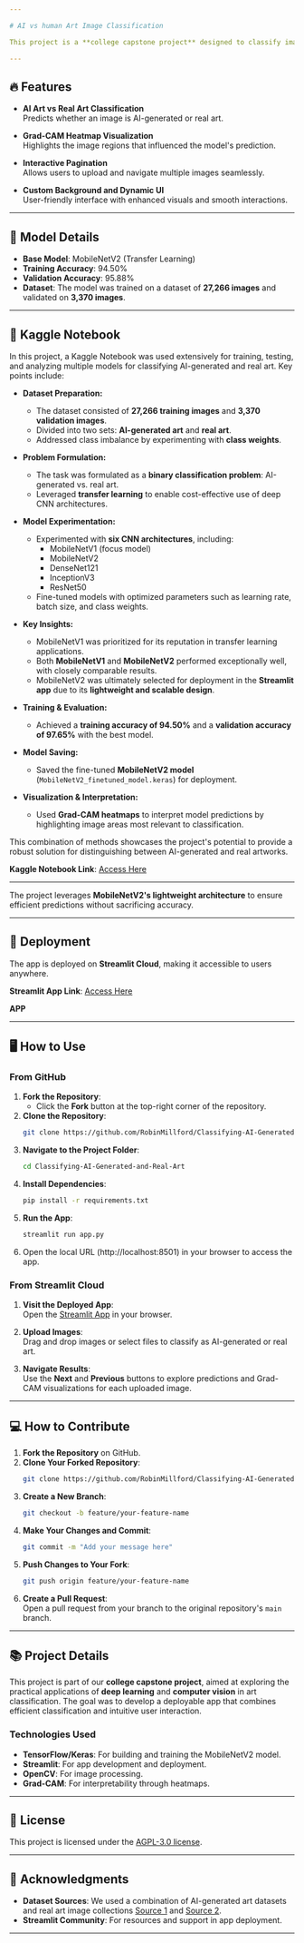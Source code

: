 ```yaml
---

# AI vs human Art Image Classification

This project is a **college capstone project** designed to classify images as **AI-generated art** or **Real art** using a fine-tuned MobileNetV2 model. The model utilizes transfer learning to achieve high accuracy and interpretability through Grad-CAM visualizations. The app has been deployed on **Streamlit Cloud** for public access, enabling users to upload images and receive predictions directly.

---
```


## 🔥 Features

- **AI Art vs Real Art Classification**  
  Predicts whether an image is AI-generated or real art.
  
- **Grad-CAM Heatmap Visualization**  
  Highlights the image regions that influenced the model's prediction.

- **Interactive Pagination**  
  Allows users to upload and navigate multiple images seamlessly.

- **Custom Background and Dynamic UI**  
  User-friendly interface with enhanced visuals and smooth interactions.

---

## 🧠 Model Details

- **Base Model**: MobileNetV2 (Transfer Learning)  
- **Training Accuracy**: 94.50%  
- **Validation Accuracy**: 95.88%  
- **Dataset**: The model was trained on a dataset of **27,266 images** and validated on **3,370 images**.

---

## 📓 Kaggle Notebook

In this project, a Kaggle Notebook was used extensively for training, testing, and analyzing multiple models for classifying AI-generated and real art. Key points include:

- **Dataset Preparation:**
  - The dataset consisted of **27,266 training images** and **3,370 validation images**.
  - Divided into two sets: **AI-generated art** and **real art**.
  - Addressed class imbalance by experimenting with **class weights**.

- **Problem Formulation:**
  - The task was formulated as a **binary classification problem**: AI-generated vs. real art.
  - Leveraged **transfer learning** to enable cost-effective use of deep CNN architectures.

- **Model Experimentation:**
  - Experimented with **six CNN architectures**, including:
    - MobileNetV1 (focus model)
    - MobileNetV2
    - DenseNet121
    - InceptionV3
    - ResNet50
  - Fine-tuned models with optimized parameters such as learning rate, batch size, and class weights.

- **Key Insights:**
  - MobileNetV1 was prioritized for its reputation in transfer learning applications.
  - Both **MobileNetV1** and **MobileNetV2** performed exceptionally well, with closely comparable results.
  - MobileNetV2 was ultimately selected for deployment in the **Streamlit app** due to its **lightweight and scalable design**.

- **Training & Evaluation:**
  - Achieved a **training accuracy of 94.50%** and a **validation accuracy of 97.65%** with the best model.

- **Model Saving:**
  - Saved the fine-tuned **MobileNetV2 model** (`MobileNetV2_finetuned_model.keras`) for deployment.

- **Visualization & Interpretation:**
  - Used **Grad-CAM heatmaps** to interpret model predictions by highlighting image areas most relevant to classification.

This combination of methods showcases the project's potential to provide a robust solution for distinguishing between AI-generated and real artworks.

**Kaggle Notebook Link**: [Access Here](https://www.kaggle.com/code/yaminh/ai-vs-real-project)

---

The project leverages **MobileNetV2's lightweight architecture** to ensure efficient predictions without sacrificing accuracy.

---

## 🌟 Deployment

The app is deployed on **Streamlit Cloud**, making it accessible to users anywhere.

**Streamlit App Link**: [Access Here](https://ai-vs-human-iuglavr25pedlyysbanq26.streamlit.app/)

**APP**


---

## 🖥️ How to Use

### From GitHub

1. **Fork the Repository**:  
   - Click the **Fork** button at the top-right corner of the repository.
2. **Clone the Repository**:  
   ```bash
   git clone https://github.com/RobinMillford/Classifying-AI-Generated-and-Real-Art.git
   ```
3. **Navigate to the Project Folder**:  
   ```bash
   cd Classifying-AI-Generated-and-Real-Art
   ```
4. **Install Dependencies**:  
   ```bash
   pip install -r requirements.txt
   ```
5. **Run the App**:  
   ```bash
   streamlit run app.py
   ```
6. Open the local URL (http://localhost:8501) in your browser to access the app.

### From Streamlit Cloud

1. **Visit the Deployed App**:  
   Open the [Streamlit App](https://ai-vs-human-iuglavr25pedlyysbanq26.streamlit.app/) in your browser.

2. **Upload Images**:  
   Drag and drop images or select files to classify as AI-generated or real art.

3. **Navigate Results**:  
   Use the **Next** and **Previous** buttons to explore predictions and Grad-CAM visualizations for each uploaded image.

---

## 💻 How to Contribute

1. **Fork the Repository** on GitHub.  
2. **Clone Your Forked Repository**:  
   ```bash
   git clone https://github.com/RobinMillford/Classifying-AI-Generated-and-Real-Art.git
   ```
3. **Create a New Branch**:  
   ```bash
   git checkout -b feature/your-feature-name
   ```
4. **Make Your Changes and Commit**:  
   ```bash
   git commit -m "Add your message here"
   ```
5. **Push Changes to Your Fork**:  
   ```bash
   git push origin feature/your-feature-name
   ```
6. **Create a Pull Request**:  
   Open a pull request from your branch to the original repository's `main` branch.

---

## 📚 Project Details

This project is part of our **college capstone project**, aimed at exploring the practical applications of **deep learning** and **computer vision** in art classification. The goal was to develop a deployable app that combines efficient classification and intuitive user interaction.

### Technologies Used

- **TensorFlow/Keras**: For building and training the MobileNetV2 model.  
- **Streamlit**: For app development and deployment.  
- **OpenCV**: For image processing.  
- **Grad-CAM**: For interpretability through heatmaps.  

---

## 📄 License

This project is licensed under the [AGPL-3.0 license](LICENSE).

---

## 🌟 Acknowledgments

- **Dataset Sources**: We used a combination of AI-generated art datasets and real art image collections [Source 1](https://www.kaggle.com/datasets/superpotato9/dalle-recognition-dataset) and [Source 2](https://www.kaggle.com/datasets/sankarmechengg/art-images-clear-and-distorted).  
- **Streamlit Community**: For resources and support in app deployment.  

---
